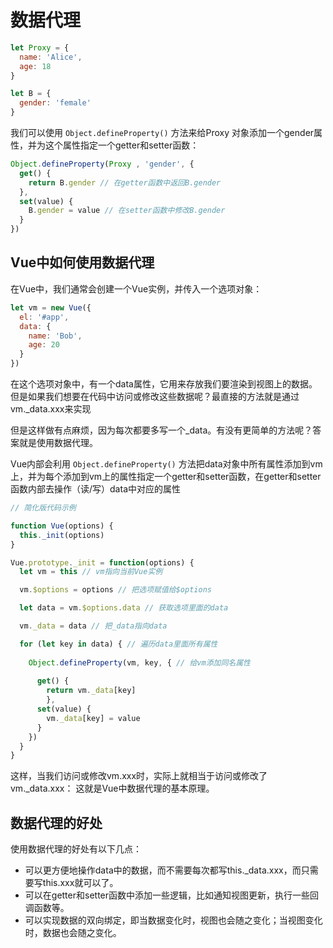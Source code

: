 # 数据代理

```jsx
let Proxy = {
  name: 'Alice',
  age: 18
}

let B = {
  gender: 'female'
}
```

我们可以使用 `Object.defineProperty()` 方法来给Proxy 对象添加一个gender属性，并为这个属性指定一个getter和setter函数：

```jsx
Object.defineProperty(Proxy , 'gender', {
  get() {
    return B.gender // 在getter函数中返回B.gender
  },
  set(value) {
    B.gender = value // 在setter函数中修改B.gender
  }
})

```

## Vue中如何使用数据代理

在Vue中，我们通常会创建一个Vue实例，并传入一个选项对象：

```jsx
let vm = new Vue({
  el: '#app',
  data: {
    name: 'Bob',
    age: 20
  }
})
```

在这个选项对象中，有一个data属性，它用来存放我们要渲染到视图上的数据。但是如果我们想要在代码中访问或修改这些数据呢？最直接的方法就是通过vm._data.xxx来实现

但是这样做有点麻烦，因为每次都要多写一个_data。有没有更简单的方法呢？答案就是使用数据代理。

Vue内部会利用 `Object.defineProperty()` 方法把data对象中所有属性添加到vm上，并为每个添加到vm上的属性指定一个getter和setter函数，在getter和setter函数内部去操作（读/写）data中对应的属性

```jsx
// 简化版代码示例

function Vue(options) {
  this._init(options)
}

Vue.prototype._init = function(options) {
  let vm = this // vm指向当前Vue实例

  vm.$options = options // 把选项赋值给$options

  let data = vm.$options.data // 获取选项里面的data

  vm._data = data // 把_data指向data

  for (let key in data) { // 遍历data里面所有属性
    
    Object.defineProperty(vm, key, { // 给vm添加同名属性
      
      get() { 
        return vm._data[key]
        },
      set(value) {
        vm._data[key] = value
      }
    })
  }
}

```

这样，当我们访问或修改vm.xxx时，实际上就相当于访问或修改了vm._data.xxx：
这就是Vue中数据代理的基本原理。

## 数据代理的好处

使用数据代理的好处有以下几点：

- 可以更方便地操作data中的数据，而不需要每次都写this._data.xxx，而只需要写this.xxx就可以了。
- 可以在getter和setter函数中添加一些逻辑，比如通知视图更新，执行一些回调函数等。
- 可以实现数据的双向绑定，即当数据变化时，视图也会随之变化；当视图变化时，数据也会随之变化。